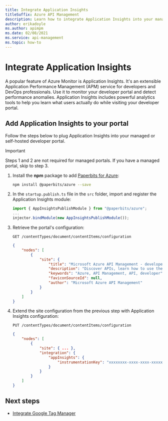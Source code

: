 ```yaml
---
title: Integrate Application Insights
titleSuffix: Azure API Management
description: Learn how to integrate Application Insights into your managed or self-hosted developer portal.
author: erikadoyle
ms.author: apimpm
ms.date: 02/08/2021
ms.service: api-management
ms.topic: how-to
---
```


# Integrate Application Insights

A popular feature of Azure Monitor is Application Insights. It's an extensible Application Performance Management (APM) service for developers and DevOps professionals. Use it to monitor your developer portal and detect performance anomalies. Application Insights includes powerful analytics tools to help you learn what users actually do while visiting your developer portal.

## Add Application Insights to your portal

Follow the steps below to plug Application Insights into your managed or self-hosted developer portal.

> [!IMPORTANT]
> Steps 1 and 2 are not required for managed portals. If you have a managed portal, skip to step 3.

1. Install the **npm** package to add [Paperbits for Azure](https://github.com/paperbits/paperbits-azure):

    ```sh
    npm install @paperbits/azure --save
    ```

1. In the `startup.publish.ts` file in the `src` folder, import and register the Application Insights module:

    ```typescript
    import { AppInsightsPublishModule } from "@paperbits/azure";
    ...
    injector.bindModule(new AppInsightsPublishModule());
    ```

1. Retrieve the portal's configuration:

    ```http
    GET /contentTypes/document/contentItems/configuration
    ```

    ```json
    {
        "nodes": [
            {
                "site": {
                    "title": "Microsoft Azure API Management - developer portal",
                    "description": "Discover APIs, learn how to use them, try them out interactively, and sign up to acquire keys.",
                    "keywords": "Azure, API Management, API, developer",
                    "faviconSourceId": null,
                    "author": "Microsoft Azure API Management"
                }
            }
        ]
    }
    ```

1. Extend the site configuration from the previous step with Application Insights configuration:

    ```http
    PUT /contentTypes/document/contentItems/configuration
    ```

    ```json
    {
        "nodes": [
            {
                "site": { ... },
                "integration": {
                    "appInsights": {
                        "instrumentationKey": "xxxxxxxx-xxxx-xxxx-xxxxxxxxxxxxxxxxx"
                    }
                }
            }
        ]
    }
    ```

## Next steps

- [Integrate Google Tag Manager](dev-portal-integrate-google-tag-manager.md)

